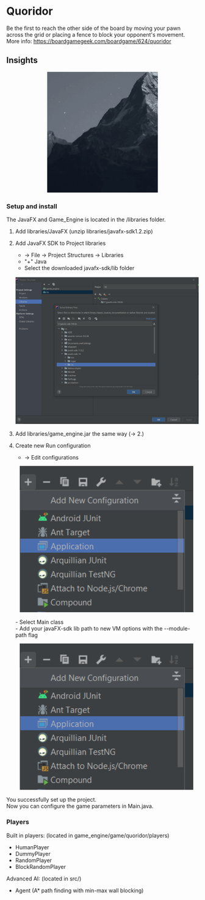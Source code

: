 # Quoridor

Be the first to reach the other side of the board by moving 
your pawn across the grid or placing a fence to block your opponent's movement.
<br>
More info: https://boardgamegeek.com/boardgame/624/quoridor

## Insights
<p align="center">
  <img src="documentation/agent-vs-agent.gif" alt="animated" />
</p>

### Setup and install

The JavaFX and Game_Engine is located in the /libraries folder.

1. Add libraries/JavaFX (unzip libraries/javafx-sdk1.2.zip)
2. Add JavaFX SDK to Project libraries
   - -> File -> Project Structures -> Libraries
   - "+" Java
   - Select the downloaded javafx-sdk/lib folder
   <p align="center">
   <img src="documentation/add-javafx-sdk.png" alt="animated" />
    </p>

3. Add libraries/game_engine.jar the same way (-> 2.)
4. Create new Run configuration <br>
   - -> Edit configurations
   <p align="center">
      <img src="documentation/edit-configurations.png" alt="animated" />
    </p>
   - Select Main class <br>
   - Add your javaFX-sdk lib path to new VM options with the --module-path flag
   <p align="center">
      <img src="documentation/edit-configurations.png" alt="animated" />
   </p>

You successfully set up the project. <br>
Now you can configure the game parameters in Main.java.


### Players

Built in players: (located in game_engine/game/quoridor/players)
- HumanPlayer
- DummyPlayer
- RandomPlayer
- BlockRandomPlayer

Advanced AI: (located in src/)
- Agent (A* path finding with min-max wall blocking)